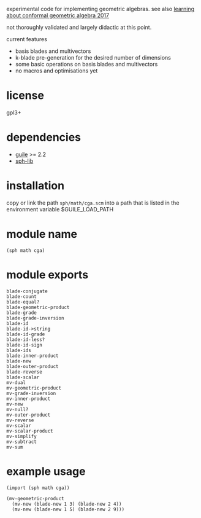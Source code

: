 experimental code for implementing geometric algebras.
see also [learning about conformal geometric algebra 2017](http://sph.mn/c/view/13e)

not thoroughly validated and largely didactic at this point.

current features
* basis blades and multivectors
* k-blade pre-generation for the desired number of dimensions
* some basic operations on basis blades and multivectors
* no macros and optimisations yet

# license
gpl3+

# dependencies
* [guile](https://www.gnu.org/software/guile/guile.html) >= 2.2
* [sph-lib](https://github.com/sph-mn/sph-lib)

# installation
copy or link the path ``sph/math/cga.scm`` into a path that is listed in the environment variable $GUILE_LOAD_PATH

# module name
```
(sph math cga)
```

# module exports
```
blade-conjugate
blade-count
blade-equal?
blade-geometric-product
blade-grade
blade-grade-inversion
blade-id
blade-id->string
blade-id-grade
blade-id-less?
blade-id-sign
blade-ids
blade-inner-product
blade-new
blade-outer-product
blade-reverse
blade-scalar
mv-dual
mv-geometric-product
mv-grade-inversion
mv-inner-product
mv-new
mv-null?
mv-outer-product
mv-reverse
mv-scalar
mv-scalar-product
mv-simplify
mv-subtract
mv-sum
```

# example usage
```
(import (sph math cga))

(mv-geometric-product
  (mv-new (blade-new 1 3) (blade-new 2 4))
  (mv-new (blade-new 1 5) (blade-new 2 9)))
```
